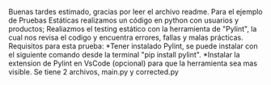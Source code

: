 Buenas tardes estimado, gracias por leer el archivo readme.
Para el ejemplo de Pruebas Estáticas realizamos un código en python con usuarios y productos; Realiazmos el testing estático con la herramienta de "Pylint", la cual nos revisa el codigo y encuentra errores, fallas y malas prácticas.
Requisitos para esta prueba:
*Tener instalado Pylint, se puede instalar con el siguiente comando desde la terminal "pip install pylint".
*Instalar la extension de Pylint en VsCode (opcional) para que la herramienta sea mas visible.
Se tiene 2 archivos, main.py y corrected.py 
